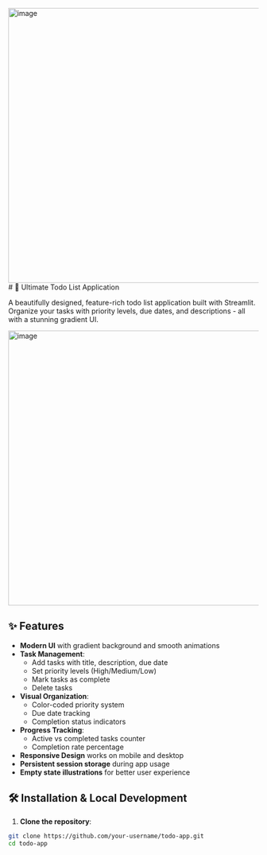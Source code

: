 <img width="1114" height="553" alt="image" src="https://github.com/user-attachments/assets/65bc1459-0f82-4f92-946f-d44e219bed8c" /># 🚀 Ultimate Todo List Application

A beautifully designed, feature-rich todo list application built with Streamlit. Organize your tasks with priority levels, due dates, and descriptions - all with a stunning gradient UI.

<img width="1114" height="553" alt="image" src="https://github.com/user-attachments/assets/950802c6-64bf-4616-a8a5-d3a87e9daf2d" />

## ✨ Features

- **Modern UI** with gradient background and smooth animations
- **Task Management**:
  - Add tasks with title, description, due date
  - Set priority levels (High/Medium/Low)
  - Mark tasks as complete
  - Delete tasks
- **Visual Organization**:
  - Color-coded priority system
  - Due date tracking
  - Completion status indicators
- **Progress Tracking**:
  - Active vs completed tasks counter
  - Completion rate percentage
- **Responsive Design** works on mobile and desktop
- **Persistent session storage** during app usage
- **Empty state illustrations** for better user experience

## 🛠️ Installation & Local Development

1. **Clone the repository**:
```bash
git clone https://github.com/your-username/todo-app.git
cd todo-app

